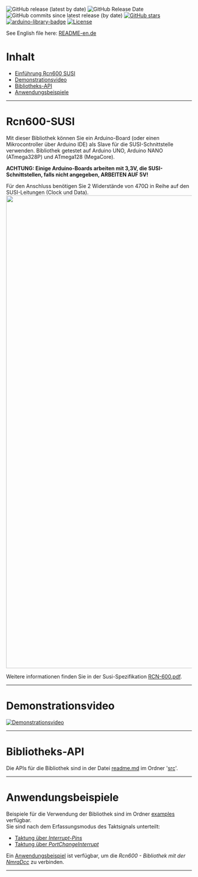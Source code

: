 ![GitHub release (latest by date)](https://img.shields.io/github/v/release/TheFidax/Rcn600)
![GitHub Release Date](https://img.shields.io/github/release-date/TheFidax/Rcn600?color=blue&label=last%20release)<br/>
![GitHub commits since latest release (by date)](https://img.shields.io/github/commits-since/TheFidax/Rcn600/latest?color=orange)
[![GitHub stars](https://img.shields.io/github/stars/TheFidax/Rcn600)](https://github.com/TheFidax/Rcn600/stargazers)<br/>
[![arduino-library-badge](https://www.ardu-badge.com/badge/Rcn600.svg)](https://www.ardu-badge.com/Rcn600)
[![License](https://img.shields.io/github/license/TheFidax/Rcn600)](#)

See English file here: [README-en.de](https://github.com/TheFidax/Rcn600-de/tree/master/Readme-en.de)

# Inhalt
* [Einführung Rcn600 SUSI](#Rcn600-SUSI)
* [Demonstrationsvideo](#Demonstrationsvideo)
* [Bibliotheks-API](#Bibliotheks-API)
* [Anwendungsbeispiele](#Anwendungsbeispiele)

------------

# Rcn600-SUSI
Mit dieser Bibliothek können Sie ein Arduino-Board (oder einen Mikrocontroller über Arduino IDE) als Slave für die SUSI-Schnittstelle verwenden.
Bibliothek getestet auf Arduino UNO, Arduino NANO (ATmega328P) und ATmega128 (MegaCore).</br>

**ACHTUNG: Einige Arduino-Boards arbeiten mit 3,3V, die SUSI-Schnittstellen, falls nicht angegeben, ARBEITEN AUF 5V!** 

Für den Anschluss benötigen Sie 2 Widerstände von 470Ω in Reihe auf den SUSI-Leitungen (Clock und Data).<br/>
<img src="https://github.com/TheFidax/Rcn600/blob/master/wiring.png" width="1280">

Weitere informationen finden Sie in der Susi-Spezifikation [RCN-600.pdf](https://github.com/TheFidax/Rcn600/blob/master/RCN-600.pdf).

------------

# Demonstrationsvideo
[![Demonstrationsvideo](https://img.youtube.com/vi/VzgkDouOvCY/0.jpg)](http://www.youtube.com/watch?v=VzgkDouOvCY)

------------

# Bibliotheks-API
Die APIs für die Bibliothek sind in der Datei [readme.md](https://github.com/TheFidax/Rcn600/blob/master/src/readme.md) im Ordner '[src](https://github.com/TheFidax/Rcn600/tree/master/src)'.</br>

------------

# Anwendungsbeispiele
Beispiele für die Verwendung der Bibliothek sind im Ordner [examples](https://github.com/TheFidax/Rcn600/tree/master/examples) verfügbar.</br>
Sie sind nach dem Erfassungsmodus des Taktsignals unterteilt:</br>
- [Taktung über *Interrupt-Pins*](https://github.com/TheFidax/Rcn600/tree/master/examples/Slave_Interrupt)
- [Taktung über *PortChangeInterrupt*](https://github.com/TheFidax/Rcn600/tree/master/examples/Slave_PortChangeInterrupt)

Ein [Anwendungsbeispiel](https://github.com/TheFidax/Rcn600/tree/master/examples/Slave_Rcn600_to_NmraDcc) ist verfügbar, um die *Rcn600 - Bibliothek mit der [NmraDcc](https://github.com/mrrwa/NmraDcc)* zu verbinden.</br>

------------
